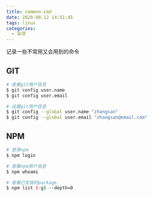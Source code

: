 ```yaml
---
title: common-cmd
date: 2020-08-12 14:51:45
tags: linux
categories:
  - 杂项
---
```


记录一些不常用又会用到的命令

## GIT

```bash
# 查看git用户信息
$ git config user.name
$ git config user.email

# 设置git用户信息
$ git config --global user.name "zhangsan"
$ git config --global user.email "zhangsan@email.com" 
```



## NPM

```bash
# 登录npm
$ npm login

# 查看npm用户信息
$ npm whoami

# 查看已安装的package
$ npm list (-g) --depth=0

```



